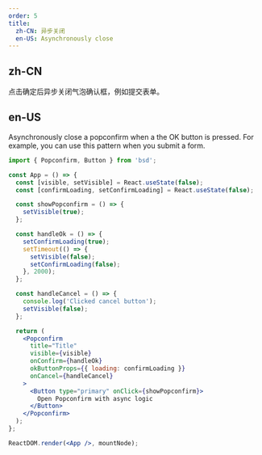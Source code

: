 ```yaml
---
order: 5
title:
  zh-CN: 异步关闭
  en-US: Asynchronously close
---
```


## zh-CN

点击确定后异步关闭气泡确认框，例如提交表单。

## en-US

Asynchronously close a popconfirm when a the OK button is pressed. For example, you can use this pattern when you submit a form.

```jsx
import { Popconfirm, Button } from 'bsd';

const App = () => {
  const [visible, setVisible] = React.useState(false);
  const [confirmLoading, setConfirmLoading] = React.useState(false);

  const showPopconfirm = () => {
    setVisible(true);
  };

  const handleOk = () => {
    setConfirmLoading(true);
    setTimeout(() => {
      setVisible(false);
      setConfirmLoading(false);
    }, 2000);
  };

  const handleCancel = () => {
    console.log('Clicked cancel button');
    setVisible(false);
  };

  return (
    <Popconfirm
      title="Title"
      visible={visible}
      onConfirm={handleOk}
      okButtonProps={{ loading: confirmLoading }}
      onCancel={handleCancel}
    >
      <Button type="primary" onClick={showPopconfirm}>
        Open Popconfirm with async logic
      </Button>
    </Popconfirm>
  );
};

ReactDOM.render(<App />, mountNode);
```
